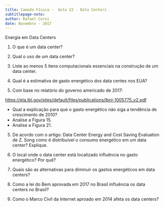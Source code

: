 ```yaml
---
title: Camada Física -  Aula 22 - Data Centers
subtitlepage-note: 
author: Rafael Corsi 
date: Novembro - 2017
---
```


Energia em Data Centers

1. O que é um data center?

2. Qual o uso de um data center?

2. Liste ao menos 5 itens computacionais essenciais na construção de um data center.

3. Qual é a estimativa de gasto energético dos data centes nos EUA?

5. Com base no relatório do governo americado de 2017:

https://eta.lbl.gov/sites/default/files/publications/lbnl-1005775_v2.pdf

-  Qual a explicação para que o gasto energético não siga a tendência de crescimento de 2010?
-  Analise a Figura 15.
-  Analise a Figura 21.

5. De acordo com o artigo: Data Center Energy and Cost Saving Evaluation de Z. Song como é distribuível o consumo energético em um data center? Explique.

6. O local onde o data center está localizado influência no gasto energético? Por quê?

7. Quais são as alternativas para diminuir os gastos energéticos em data centers?

8. Como a lei do Bem aprovada em 2017 no Brasil influência os data centers no Brasil?

9. Como o Marco Civil da Internet aproado em 2014 afeta os data centers?
